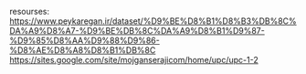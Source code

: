 resourses:
https://www.peykaregan.ir/dataset/%D9%BE%D8%B1%D8%B3%DB%8C%DA%A9%D8%A7-%D9%BE%DB%8C%DA%A9%D8%B1%D9%87-%D9%85%D8%AA%D9%88%D9%86-%D8%AE%D8%A8%D8%B1%DB%8C
https://sites.google.com/site/mojganserajicom/home/upc/upc-1-2

